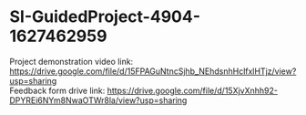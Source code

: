 # SI-GuidedProject-4904-1627462959
Project demonstration video link: https://drive.google.com/file/d/15FPAGuNtncSjhb_NEhdsnhHclfxlHTjz/view?usp=sharing <br>
Feedback form drive link: https://drive.google.com/file/d/15XjvXnhh92-DPYREi6NYm8NwaOTWr8la/view?usp=sharing


